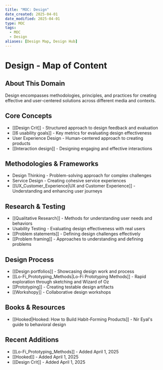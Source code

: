 ```yaml
---
title: "MOC: Design"
date_created: 2025-04-01
date_modified: 2025-04-01
type: MOC
tags:
  - MOC
  - Design
aliases: [Design Map, Design Hub]
---
```


# Design - Map of Content

## About This Domain
Design encompasses methodologies, principles, and practices for creating effective and user-centered solutions across different media and contexts.

## Core Concepts
- [[Design Crit]] - Structured approach to design feedback and evaluation
- [[6 usability goals]] - Key metrics for evaluating design effectiveness
- User Experience Design - Human-centered approach to creating products
- [[Interaction design]] - Designing engaging and effective interactions

## Methodologies & Frameworks
- Design Thinking - Problem-solving approach for complex challenges
- Service Design - Creating cohesive service experiences
- [[UX_Customer_Experience|UX and Customer Experience]] - Understanding and enhancing user journeys

## Research & Testing
- [[Qualitative Research]] - Methods for understanding user needs and behaviors
- Usability Testing - Evaluating design effectiveness with real users
- [[Problem statements]] - Defining design challenges effectively
- [[Problem framing]] - Approaches to understanding and defining problems

## Design Process
- [[Design portfolios]] - Showcasing design work and process
- [[Lo-Fi_Prototyping_Methods|Lo-Fi Prototyping Methods]] - Rapid exploration through sketching and Wizard of Oz
- [[Prototyping]] - Creating testable design artifacts
- [[Workshopy]] - Collaborative design workshops

## Books & Resources
- [[Hooked|Hooked: How to Build Habit-Forming Products]] - Nir Eyal's guide to behavioral design

## Recent Additions
- [[Lo-Fi_Prototyping_Methods]] - Added April 1, 2025
- [[Hooked]] - Added April 1, 2025
- [[Design Crit]] - Added April 1, 2025
